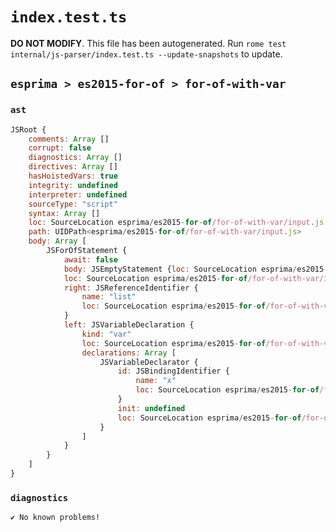 # `index.test.ts`

**DO NOT MODIFY**. This file has been autogenerated. Run `rome test internal/js-parser/index.test.ts --update-snapshots` to update.

## `esprima > es2015-for-of > for-of-with-var`

### `ast`

```javascript
JSRoot {
	comments: Array []
	corrupt: false
	diagnostics: Array []
	directives: Array []
	hasHoistedVars: true
	integrity: undefined
	interpreter: undefined
	sourceType: "script"
	syntax: Array []
	loc: SourceLocation esprima/es2015-for-of/for-of-with-var/input.js 1:0-2:0
	path: UIDPath<esprima/es2015-for-of/for-of-with-var/input.js>
	body: Array [
		JSForOfStatement {
			await: false
			body: JSEmptyStatement {loc: SourceLocation esprima/es2015-for-of/for-of-with-var/input.js 1:19-1:20}
			loc: SourceLocation esprima/es2015-for-of/for-of-with-var/input.js 1:0-1:20
			right: JSReferenceIdentifier {
				name: "list"
				loc: SourceLocation esprima/es2015-for-of/for-of-with-var/input.js 1:14-1:18 (list)
			}
			left: JSVariableDeclaration {
				kind: "var"
				loc: SourceLocation esprima/es2015-for-of/for-of-with-var/input.js 1:5-1:10
				declarations: Array [
					JSVariableDeclarator {
						id: JSBindingIdentifier {
							name: "x"
							loc: SourceLocation esprima/es2015-for-of/for-of-with-var/input.js 1:9-1:10 (x)
						}
						init: undefined
						loc: SourceLocation esprima/es2015-for-of/for-of-with-var/input.js 1:9-1:10
					}
				]
			}
		}
	]
}
```

### `diagnostics`

```
✔ No known problems!

```
